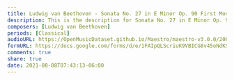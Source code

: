 ```yaml
---
title: Ludwig van Beethoven - Sonata No. 27 in E Minor Op. 90 First Movement (1)
description: This is the description for Sonata No. 27 in E Minor Op. 90 First Movement by Ludwig van Beethoven
composers: [Ludwig van Beethoven]
periods: [Classical]
audioURL: https://OpenMusicDataset.github.io/Maestro/maestro-v3.0.0/2008/MIDI-Unprocessed_07_R1_2008_01-04_ORIG_MID--AUDIO_07_R1_2008_wav--2.midi
formURL: https://docs.google.com/forms/d/e/1FAIpQLScriuK9VBICG8v45oNdKSHUYXm6CXZhVEeUgJt8YG4nVPCdzw/viewform
comments: true
share: true
date: 2021-08-08T07:43:13-06:00
---
```

